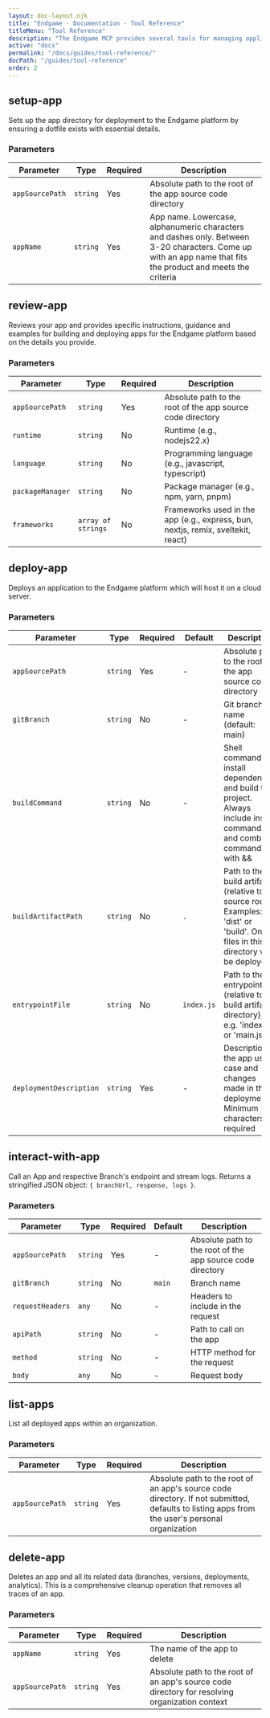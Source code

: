 ```yaml
---
layout: doc-layout.njk
title: "Endgame - Documentation - Tool Reference"
titleMenu: "Tool Reference"
description: "The Endgame MCP provides several tools for managing application deployments. Each tool is designed to work seamlessly with AI agents to automate the deployment workflow."
active: "docs"
permalink: "/docs/guides/tool-reference/"
docPath: "/guides/tool-reference"
order: 2
---
```


## setup-app

Sets up the app directory for deployment to the Endgame platform by ensuring a dotfile exists with essential details.

### Parameters

| Parameter | Type | Required | Description |
|-----------|------|----------|-------------|
| `appSourcePath` | `string` | Yes | Absolute path to the root of the app source code directory |
| `appName` | `string` | Yes | App name. Lowercase, alphanumeric characters and dashes only. Between 3-20 characters. Come up with an app name that fits the product and meets the criteria |

## review-app

Reviews your app and provides specific instructions, guidance and examples for building and deploying apps for the Endgame platform based on the details you provide.

### Parameters

| Parameter | Type | Required | Description |
|-----------|------|----------|-------------|
| `appSourcePath` | `string` | Yes | Absolute path to the root of the app source code directory |
| `runtime` | `string` | No | Runtime (e.g., nodejs22.x) |
| `language` | `string` | No | Programming language (e.g., javascript, typescript) |
| `packageManager` | `string` | No | Package manager (e.g., npm, yarn, pnpm) |
| `frameworks` | `array of strings` | No | Frameworks used in the app (e.g., express, bun, nextjs, remix, sveltekit, react) |

## deploy-app

Deploys an application to the Endgame platform which will host it on a cloud server.

### Parameters

| Parameter | Type | Required | Default | Description |
|-----------|------|----------|---------|-------------|
| `appSourcePath` | `string` | Yes | - | Absolute path to the root of the app source code directory |
| `gitBranch` | `string` | No | - | Git branch name (default: main) |
| `buildCommand` | `string` | No | - | Shell commands to install dependencies and build the project. Always include install command and combine commands with && |
| `buildArtifactPath` | `string` | No | `.` | Path to the build artifact (relative to source root). Examples: 'dist' or 'build'. Only files in this directory will be deployed |
| `entrypointFile` | `string` | No | `index.js` | Path to the entrypoint file (relative to build artifact directory), e.g. 'index.js' or 'main.js' |
| `deploymentDescription` | `string` | Yes | - | Description of the app use-case and changes made in this deployment. Minimum 240 characters required |

## interact-with-app

Call an App and respective Branch's endpoint and stream logs. Returns a stringified JSON object: `{ branchUrl, response, logs }`.

### Parameters

| Parameter | Type | Required | Default | Description |
|-----------|------|----------|---------|-------------|
| `appSourcePath` | `string` | Yes | - | Absolute path to the root of the app source code directory |
| `gitBranch` | `string` | No | `main` | Branch name |
| `requestHeaders` | `any` | No | - | Headers to include in the request |
| `apiPath` | `string` | No | - | Path to call on the app |
| `method` | `string` | No | - | HTTP method for the request |
| `body` | `any` | No | - | Request body |


## list-apps

List all deployed apps within an organization.

### Parameters

| Parameter | Type | Required | Description |
|-----------|------|----------|-------------|
| `appSourcePath` | `string` | Yes | Absolute path to the root of an app's source code directory. If not submitted, defaults to listing apps from the user's personal organization |

## delete-app

Deletes an app and all its related data (branches, versions, deployments, analytics). This is a comprehensive cleanup operation that removes all traces of an app.

### Parameters

| Parameter | Type | Required | Description |
|-----------|------|----------|-------------|
| `appName` | `string` | Yes | The name of the app to delete |
| `appSourcePath` | `string` | Yes | Absolute path to the root of an app's source code directory for resolving organization context |


